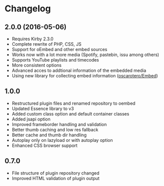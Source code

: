 # Changelog

## 2.0.0 (2016-05-06)
- Requires Kirby 2.3.0
- Complete rewrite of PHP, CSS, JS
- Support for oEmbed and other embed sources
- Works now with a lot more media (Spotify, pastebin, issu among others)
- Supports YouTube playlists and timecodes
- More consistent options
- Advanced acces to addtional information of the embedded media
- Using new library for collecting embed information ([oscarotero/Embed](https://github.com/oscarotero/Embed))

## 1.0.0
- Restructured plugin files and renamed repository to oembed
- Updated Essence library to v3
- Added custom class option and default container classes
- Added jsapi option
- Improved frameborder handling and validation
- Better thumb caching and low res fallback
- Better cache and thumb dir handling
- Autoplay only on lazyload or with autoplay option
- Enhanced CSS browser support

## 0.7.0
- File structure of plugin repository changed
- Improved HTML validation of plugin output

